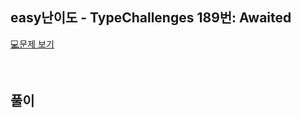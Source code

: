 ## easy난이도 - TypeChallenges 189번: Awaited

[💻문제 보기](https://www.typescriptlang.org/play?#code/PQKgUABBCMAcCcEC0ECCB3AhgSwC4FMATSZJM8kgIwE8IBZTAY23wCsIBlbAawHsAnTBAAUAAQC2TFqwDOPAZgCUEAMT5MM2ioAO-XuOwz8qygFdsAG1xJsAOzAkVTiAEVT+Gbmy97JAJIAZhDoxgAWmABuxkK41NrG6KHYjKEQhsGC2vGEELHxEBY8xgAKegZGAHQQABK86MHGjJi2EADm+LgQMXEJSSlpMmm2coTGuKEJmdm5PQD8DlAAYgIQ+AAemOLaFvgAXGlBIRDhURAABqX6hvgAPACiG1s7ACo9AHxnx3W5vG0dEA9Ntt8K94vMSGdIbgZCQ8sZAU8QT0IABeCCXcq3Tz8OytN4LGb5ABKHlMVlR9GoGBwBEI90ewNB+DeEGAwAg2NxEMhBJZzySgwAju5PN4WultAJaRAAmVchMIABtATYVp2TAWLr8LyMHYAXWEoVwuG0Ml2bNGEQquF4wEkjDkfEEwEwhAizUYRCQcJkjBx2ms63w-GYRhkSGFHi8PiQ0CQABYAKzcePKGhKiRSNiOhQGo0ms1stXjUyUCqMfR2rOyeSCRS8iAANRY9R8EAA4nhqqX9vnTebgNCUhVZBUBK1gHB4GAQMAHKAIAB9Zcr1criAATV4pn4EAAwrxRjVg8Y12flxBZw44ZTqXgiDdniy0c1qPOQEvz2uIM8o-uNB4n5fuuV7YFsUqEsYADeALChqAA0AJrPEjCdAAvjKcoAOSiHCSApBqOy2O0MjAKYXgWDIWHXsiAAaFIYtcNycsR+I3huDFlExMEBCwFiEPstimOIlDBhAaFsciABanFXEYNyMfJLGtBAAA+EBCSJwZvJJ+RSdAsmYgpXHyYpWK4DixFqRAlC8LwOzNDpunGM8FIweM+C2Pswg+AEZK8RYOwCSImD8K0gnCaJ-DKCiLKvjFcW2LQaE0fkTRhhSiokA8KG4PccEWDcdBUlg950rRbyIcpOnwdlyH4Kh+WmBqRUlTSD4bpVEA8XxwWaVF4k1XVuVNS1xV3rSNxSV1ynWf12mVcNDV5XcBWtRND76TNFm4tZtn2eothDVAOXLaNhXjaVk1Poh838ENerzuyuHhusuVIMGej8GAN6fSsaKXe1dJ3fiYALsBq4QIsO4ebuHAEKaQEQ5ec6gCQLIcOE-DGNQ267jI9nkWKZrHMa-ZskOoQjjIY5hZOCAusMITfVALLNvg9QExYRM+CTfaFoOvpU6O470-AwBczzwzo-QAjGHu4SBZ5JG9mTAuU9TtOtDOc5AA)

<br/>

## 풀이

```ts

```
